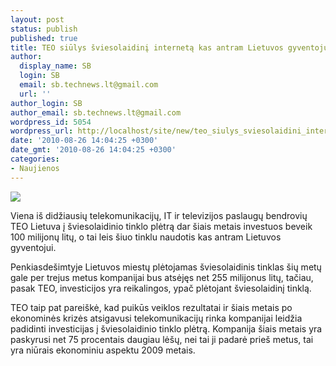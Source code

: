 ```yaml
---
layout: post
status: publish
published: true
title: TEO siūlys šviesolaidinį internetą kas antram Lietuvos gyventojui
author:
  display_name: SB
  login: SB
  email: sb.technews.lt@gmail.com
  url: ''
author_login: SB
author_email: sb.technews.lt@gmail.com
wordpress_id: 5054
wordpress_url: http://localhost/site/new/teo_siulys_sviesolaidini_interneta_kas_antram_lietuvos_gyventojui/
date: '2010-08-26 14:04:25 +0300'
date_gmt: '2010-08-26 14:04:25 +0300'
categories:
- Naujienos
---
```

<div class="imgright"><img src="http://www.ipix.lt/images/89043286.jpg"  /></div>
<p>Viena iš didžiausių telekomunikacijų, IT ir televizijos paslaugų bendrovių TEO Lietuva į šviesolaidinio tinklo plėtrą dar šiais metais investuos beveik 100 milijonų litų, o tai leis šiuo tinklu naudotis kas antram Lietuvos gyventojui.</p>
<p>Penkiasdešimtyje Lietuvos miestų plėtojamas šviesolaidinis tinklas šių metų gale per trejus metus kompanijai bus atsėjęs net 255 milijonus litų, tačiau, pasak TEO, investicijos yra reikalingos, ypač plėtojant šviesolaidinį tinklą.</p>
<p>TEO taip pat pareiškė, kad puikūs veiklos rezultatai ir šiais metais po ekonominės krizės atsigavusi telekomunikacijų rinka kompanijai leidžia padidinti investicijas į šviesolaidinio tinklo plėtrą. Kompanija šiais metais yra paskyrusi net 75 procentais daugiau lėšų, nei tai ji padarė prieš metus, tai yra niūrais ekonominiu aspektu 2009 metais.<br /></p>
